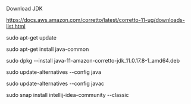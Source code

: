 Download JDK 

https://docs.aws.amazon.com/corretto/latest/corretto-11-ug/downloads-list.html

sudo apt-get update

sudo apt-get install java-common

sudo dpkg --install java-11-amazon-corretto-jdk_11.0.17.8-1_amd64.deb

sudo update-alternatives --config java

sudo update-alternatives --config javac

sudo snap install intellij-idea-community --classic